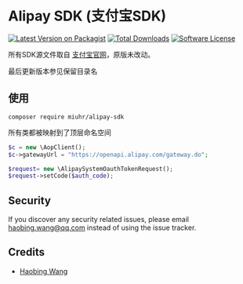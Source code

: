 # Alipay SDK (支付宝SDK)

[![Latest Version on Packagist][ico-version]][link-packagist]
[![Total Downloads][ico-downloads]][link-downloads]
[![Software License][ico-license]](LICENSE)

所有SDK源文件取自 [支付宝官网](https://docs.open.alipay.com/54/103419/)，原版未改动。

最后更新版本参见保留目录名

## 使用

```$bash
composer require miuhr/alipay-sdk
```

所有类都被映射到了顶层命名空间

```php
$c = new \AopClient();
$c->gatewayUrl = "https://openapi.alipay.com/gateway.do";

$request= new \AlipaySystemOauthTokenRequest();
$request->setCode($auth_code);
```

## Security

If you discover any security related issues, please email haobing.wang@qq.com instead of using the issue tracker.

## Credits

- [Haobing Wang][link-author]


[ico-version]: https://img.shields.io/packagist/v/miuhr/alipay-sdk.svg
[link-packagist]: https://packagist.org/packages/miuhr/alipay-sdk

[ico-downloads]: https://img.shields.io/packagist/dt/miuhr/alipay-sdk.svg
[link-downloads]: https://packagist.org/packages/miuhr/alipay-sdk

[ico-license]: https://img.shields.io/badge/license-MIT-brightgreen.svg

[link-author]: https://github.com/haobingwang


